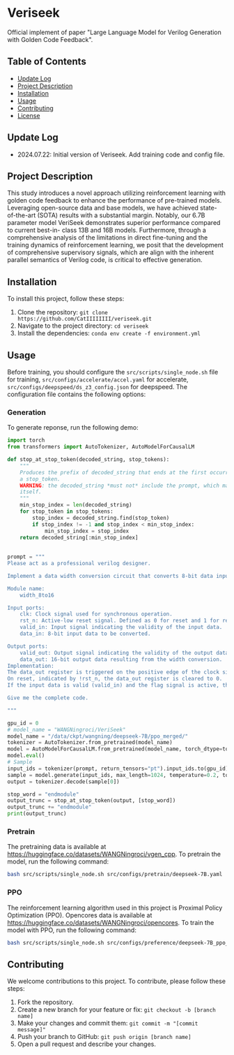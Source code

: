 # Veriseek

Official implement of paper "Large Language Model for Verilog Generation with Golden Code Feedback".

## Table of Contents
- [Update Log](#update-log)
- [Project Description](#project-description)
- [Installation](#installation)
- [Usage](#usage)
- [Contributing](#contributing)
- [License](#license)

## Update Log
- 2024.07.22: Initial version of Veriseek. Add training code and config file.

## Project Description
This study introduces a novel approach utilizing reinforcement learning with golden code feedback to enhance the performance of pre-trained models. Leveraging open-source data and base models, we have achieved state- of-the-art (SOTA) results with a substantial margin. Notably, our 6.7B parameter model VeriSeek demonstrates superior performance compared to current best-in- class 13B and 16B models. Furthermore, through a comprehensive analysis of the limitations in direct fine-tuning and the training dynamics of reinforcement learning, we posit that the development of comprehensive supervisory signals, which are align with the inherent parallel semantics of Verilog code, is critical to effective generation. 

## Installation
To install this project, follow these steps:

1. Clone the repository: `git clone https://github.com/CatIIIIIIII/veriseek.git`
2. Navigate to the project directory: `cd veriseek`
3. Install the dependencies: `conda env create -f environment.yml`

## Usage

Before training, you should configure the `src/scripts/single_node.sh` file for training, `src/configs/accelerate/accel.yaml` for accelerate, `src/configs/deepspeed/ds_z3_config.json` for deepspeed. The configuration file contains the following options:

### Generation

To generate reponse, run the following demo:

```python
import torch
from transformers import AutoTokenizer, AutoModelForCausalLM

def stop_at_stop_token(decoded_string, stop_tokens):
    """
    Produces the prefix of decoded_string that ends at the first occurrence of
    a stop_token.
    WARNING: the decoded_string *must not* include the prompt, which may have stop tokens
    itself.
    """
    min_stop_index = len(decoded_string)
    for stop_token in stop_tokens:
        stop_index = decoded_string.find(stop_token)
        if stop_index != -1 and stop_index < min_stop_index:
            min_stop_index = stop_index
    return decoded_string[:min_stop_index]
    
    
prompt = """
Please act as a professional verilog designer.

Implement a data width conversion circuit that converts 8-bit data input to 16-bit data output. The module provides two output ports: valid_out, which indicates the validity of the output data, and data_out, which represents the converted 16-bit output data. The first arriving 8-bit data should be placed in the higher 8 bits of the 16-bit data output. The valid_out and data_out signals are generated in the next clock cycle after the two data inputs. When there is only one data input, valid_out and data_out are not generated immediately. Instead, they wait for the arrival of the next data input to complete the concatenation of the two data inputs before generating valid_out and data_out. 

Module name:  
    width_8to16   

Input ports:
    clk: Clock signal used for synchronous operation.
    rst_n: Active-low reset signal. Defined as 0 for reset and 1 for reset signal inactive.
    valid_in: Input signal indicating the validity of the input data.
    data_in: 8-bit input data to be converted.

Output ports:
    valid_out: Output signal indicating the validity of the output data.
    data_out: 16-bit output data resulting from the width conversion.
Implementation:
The data_out register is triggered on the positive edge of the clock signal (posedge clk) or the negative edge of the reset signal (negedge rst_n).
On reset, indicated by !rst_n, the data_out register is cleared to 0.
If the input data is valid (valid_in) and the flag signal is active, the data_out register is updated by concatenating the contents of the data_lock register (8 bits) and the data_in register (8 bits) to form a 16-bit output. The first valid data is temporarily stored, and when the second valid data is inputted, they are concatenated to produce the output valid_out and data_out.

Give me the complete code.

"""

gpu_id = 0
# model_name = "WANGNingroci/VeriSeek"
model_name = "/data/ckpt/wangning/deepseek-7B/ppo_merged/"
tokenizer = AutoTokenizer.from_pretrained(model_name)
model = AutoModelForCausalLM.from_pretrained(model_name, torch_dtype=torch.float16, device_map=gpu_id)
model.eval()
# Sample
input_ids = tokenizer(prompt, return_tensors="pt").input_ids.to(gpu_id)
sample = model.generate(input_ids, max_length=1024, temperature=0.2, top_p=0.95, do_sample=True)
output = tokenizer.decode(sample[0])

stop_word = "endmodule"
output_trunc = stop_at_stop_token(output, [stop_word])
output_trunc += "endmodule"
print(output_trunc)
```

### Pretrain
The pretraining data is available at https://huggingface.co/datasets/WANGNingroci/vgen_cpp.
To pretrain the model, run the following command:

```bash
bash src/scripts/single_node.sh src/configs/pretrain/deepseek-7B.yaml
```

### PPO
The reinforcement learning algorithm used in this project is Proximal Policy Optimization (PPO). Opencores data is available at https://huggingface.co/datasets/WANGNingroci/opencores. To train the model with PPO, run the following command:

```bash
bash src/scripts/single_node.sh src/configs/preference/deepseek-7B_ppo_ast.yaml
```

## Contributing
We welcome contributions to this project. To contribute, please follow these steps:

1. Fork the repository.
2. Create a new branch for your feature or fix: `git checkout -b [branch name]`
3. Make your changes and commit them: `git commit -m "[commit message]"`
4. Push your branch to GitHub: `git push origin [branch name]`
5. Open a pull request and describe your changes.